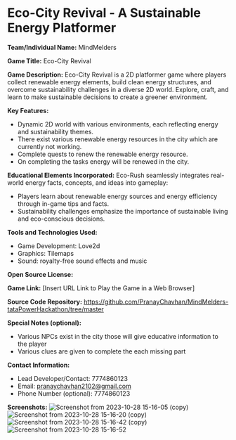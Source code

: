 # Eco-City Revival - A Sustainable Energy Platformer

**Team/Individual Name:** MindMelders

**Game Title:** Eco-City Revival

**Game Description:** 
Eco-City Revival  is a 2D platformer game where players collect renewable energy elements, build clean energy structures, and overcome sustainability challenges in a diverse 2D world. Explore, craft, and learn to make sustainable decisions to create a greener environment.

**Key Features:**
- Dynamic 2D world with various environments, each reflecting energy and sustainability themes.
- There exist various renewable energy resources in the city which are currently not working.
- Complete quests to renew the renewable energy resource.
- On completing the tasks energy will be renewed in the city.

**Educational Elements Incorporated:**
Eco-Rush seamlessly integrates real-world energy facts, concepts, and ideas into gameplay:
- Players learn about renewable energy sources and energy efficiency through in-game tips and facts.
- Sustainability challenges emphasize the importance of sustainable living and eco-conscious decisions.

**Tools and Technologies Used:**
- Game Development: Love2d
- Graphics: Tilemaps
- Sound: royalty-free sound effects and music

**Open Source License:** 

**Game Link:** [Insert URL Link to Play the Game in a Web Browser]

**Source Code Repository:** https://github.com/PranayChavhan/MindMelders-tataPowerHackathon/tree/master

**Special Notes (optional):**
- Various NPCs exist in the city those will give educative information to the player
- Various clues are given to complete the each missing part

**Contact Information:**
- Lead Developer/Contact: 7774860123
- Email: pranaychavhan2102@gmail.com
- Phone Number (optional): 7774860123


**Screenshots:**
![Screenshot from 2023-10-28 15-16-05 (copy)](https://github.com/PranayChavhan/MindMelders-tataPowerHackathon/assets/85397500/0a926eff-1883-4d08-8006-cecd4f356601)
![Screenshot from 2023-10-28 15-16-20 (copy)](https://github.com/PranayChavhan/MindMelders-tataPowerHackathon/assets/85397500/d3c0391e-e054-41bb-9d53-72f03f0f5245)
![Screenshot from 2023-10-28 15-16-42 (copy)](https://github.com/PranayChavhan/MindMelders-tataPowerHackathon/assets/85397500/56eaade8-88aa-4722-9885-d767d98e7178)
![Screenshot from 2023-10-28 15-16-52](https://github.com/PranayChavhan/MindMelders-tataPowerHackathon/assets/85397500/60701dfc-b180-4580-9073-6c84eba23b06)

